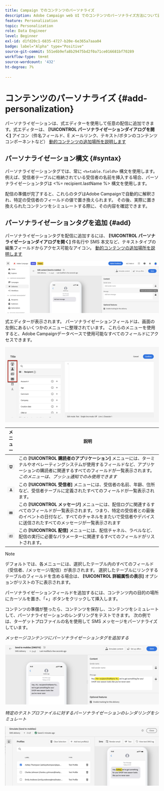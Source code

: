 ```yaml
---
title: Campaign でのコンテンツのパーソナライズ
description: Adobe Campaign web UI でのコンテンツのパーソナライズ方法について説明します
feature: Personalization
topic: Personalization
role: Data Engineer
level: Beginner
exl-id: d1fd20c1-6835-4727-b20e-6e365a7aaa04
badge: label="Alpha" type="Positive"
source-git-commit: 551e6b9efa8b29475bd2f0a71ce016681bf70289
workflow-type: tm+mt
source-wordcount: '432'
ht-degree: 7%

---
```



# コンテンツのパーソナライズ {#add-personalization}

パーソナライゼーションは、式エディターを使用して任意の配信に追加できます。式エディターは、 **[!UICONTROL パーソナライゼーションダイアログを開く]** アイコン（件名フィールド、E メールリンク、テキスト/ボタンのコンテンツコンポーネントなど） [動的コンテンツの追加場所を説明します](gs-personalization.md/#access)

## パーソナライゼーション構文 {#syntax}

パーソナライゼーションタグでは、常に `<%=table.field%>` 構文を使用します。例えば、受信者テーブルに格納されている受信者の名前を挿入する場合、パーソナライゼーションタグは &lt;%= recipient.lastName %> 構文を使用します。

配信の準備が完了すると、これらのタグはAdobe Campaignで自動的に解釈され、特定の受信者のフィールドの値で置き換えられます。 その後、実際に置き換えられたコンテンツをシミュレートする際に、その内容を確認できます。

## パーソナライゼーションタグを追加 {#add}

パーソナライゼーションタグを配信に追加するには、 **[!UICONTROL パーソナライゼーションダイアログを開く]** 件名行や SMS 本文など、テキストタイプの編集フィールドからアクセス可能なアイコン。 [動的コンテンツの追加場所を説明します](gs-personalization.md/#access)

![](assets/perso-access.png)

式エディターが表示されます。 パーソナライゼーションフィールドは、画面の左側にあるいくつかのメニューに整理されています。 これらのメニューを使用すると、Adobe Campaignデータベースで使用可能なすべてのフィールドにアクセスできます。

![](assets/perso-insert-field.png)

| メニュー | 説明 |
|-----|------------|
| ![](assets/do-not-localize/perso-subscribers-menu.png) | この **[!UICONTROL 購読者のアプリケーション]** メニューには、ターミナルやオペレーティングシステムが使用するフィールドなど、アプリケーションの購読者に関連するすべてのフィールドが一覧表示されます。 *このメニューは、プッシュ通知でのみ使用できます* |
| ![](assets/do-not-localize/perso-recipients-menu.png) | この **[!UICONTROL 受信者]** メニューには、受信者の名前、年齢、住所など、受信者テーブルに定義されたすべてのフィールドが一覧表示されます。 |
| ![](assets/do-not-localize/perso-message-menu.png) | この **[!UICONTROL メッセージ]** メニューには、配信ログに関連するすべてのフィールドが一覧表示されます。つまり、特定の受信者との最後のイベントの日付など、すべてのチャネルをまたいで受信者やデバイスに送信されたすべてのメッセージが一覧表示されます |
| ![](assets/do-not-localize/perso-delivery-menu.png) | この **[!UICONTROL 配信]** メニューには、配信チャネル、ラベルなど、配信の実行に必要なパラメーターに関連するすべてのフィールドがリストされます。 |

>[!NOTE]
>
>デフォルトでは、各メニューには、選択したテーブル内のすべてのフィールド（受信者、/メッセージ/配信）が表示されます。 選択したテーブルにリンクするテーブルのフィールドを含める場合は、 **[!UICONTROL 詳細属性の表示]** オプションがリストの下に表示されます。

パーソナライゼーションフィールドを追加するには、コンテンツ内の目的の場所にカーソルを置き、「+」ボタンをクリックして挿入します。

コンテンツの準備が整ったら、コンテンツを保存し、コンテンツをシミュレートして、パーソナライゼーションのレンダリングをテストできます。 次の例では、ターゲットプロファイルの名を使用して SMS メッセージをパーソナライズしています。

*メッセージコンテンツにパーソナライゼーションタグを追加する*

![](assets/perso-preview1.png)

*特定のテストプロファイルに対するパーソナライゼーションのレンダリングをシミュレート*

![](assets/perso-preview2.png)
